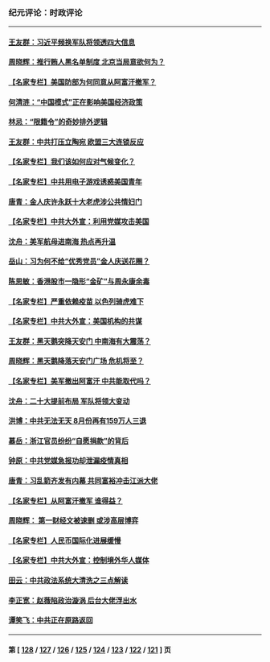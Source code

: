 ### 纪元评论：时政评论
---
#### [王友群：习近平频换军队将领透四大信息](../../pages/nsc1025/n13220098.md) 
#### [周晓辉：推行贿人黑名单制度 北京当局意欲何为？](../../pages/nsc1025/n13219971.md) 
#### [【名家专栏】美国防部为何同意从阿富汗撤军？](../../pages/nsc1025/n13219469.md) 
#### [何清涟：“中国模式”正在影响美国经济政策](../../pages/nsc1025/n13218664.md) 
#### [林忌：“限籍令”的奇妙排外逻辑](../../pages/nsc1025/n13218643.md) 
#### [王友群：中共打压立陶宛 欧盟三大连锁反应](../../pages/nsc1025/n13217892.md) 
#### [【名家专栏】我们该如何应对气候变化？](../../pages/nsc1025/n13217109.md) 
#### [【名家专栏】中共用电子游戏诱惑美国青年](../../pages/nsc1025/n13217044.md) 
#### [唐青：金人庆许永跃十大老虎涉公共情妇门](../../pages/nsc1025/n13217535.md) 
#### [【名家专栏】中共大外宣：利用党媒攻击美国](../../pages/nsc1025/n13217022.md) 
#### [沈舟：美军航母进南海 热点再升温](../../pages/nsc1025/n13217628.md) 
#### [岳山：习为何不给“优秀党员”金人庆送花圈？](../../pages/nsc1025/n13217470.md) 
#### [陈思敏：香港股市一隐形“金矿”与周永康余毒](../../pages/nsc1025/n13216386.md) 
#### [【名家专栏】严重依赖疫苗 以色列骑虎难下](../../pages/nsc1025/n13214433.md) 
#### [【名家专栏】中共大外宣：美国机构的共谋](../../pages/nsc1025/n13214364.md) 
#### [王友群：黑天鹅突降天安门 中南海有大震荡？](../../pages/nsc1025/n13215240.md) 
#### [周晓辉：黑天鹅降落天安门广场 危机将至？](../../pages/nsc1025/n13214981.md) 
#### [【名家专栏】美军撤出阿富汗 中共能取代吗？](../../pages/nsc1025/n13214436.md) 
#### [沈舟：二十大提前布局 军队将领大变动](../../pages/nsc1025/n13215036.md) 
#### [洪博：中共无法无天 8月份再有159万人三退](../../pages/nsc1025/n13213910.md) 
#### [慕岳：浙江官员纷纷“自愿捐款”的背后](../../pages/nsc1025/n13213260.md) 
#### [钟原：中共党媒急报功却泄漏疫情真相](../../pages/nsc1025/n13212899.md) 
#### [唐青：习乱箭齐发有内幕 共同富裕冲击江派大佬](../../pages/nsc1025/n13212551.md) 
#### [【名家专栏】从阿富汗撤军 谁得益？](../../pages/nsc1025/n13211997.md) 
#### [周晓辉： 第一财经文被速删 或涉高层博弈](../../pages/nsc1025/n13212294.md) 
#### [【名家专栏】人民币国际化进展缓慢](../../pages/nsc1025/n13212061.md) 
#### [【名家专栏】中共大外宣：控制境外华人媒体](../../pages/nsc1025/n13212035.md) 
#### [田云：中共政法系统大清洗之三点解读](../../pages/nsc1025/n13211062.md) 
#### [李正宽：赵薇陷政治漩涡 后台大佬浮出水](../../pages/nsc1025/n13211204.md) 
#### [谭笑飞：中共正在原路返回](../../pages/nsc1025/n13211145.md) 

---
#### 第 [ [128](./128.md) / [127](./127.md) / [126](./126.md) / [125](./125.md) / [124](./124.md) / [123](./123.md) / [122](./122.md) / [121](./121.md) ] 页
